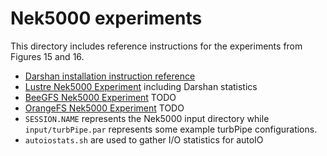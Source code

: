 # Nek5000 experiments

This directory includes reference instructions for the experiments from Figures 15 and 16.
- [Darshan installation instruction reference](install_Darshan.md)
- [Lustre Nek5000 Experiment](lustre_nek5000.sh) including Darshan statistics 
- [BeeGFS Nek5000 Experiment](beegfs_nek5000.sh) TODO
- [OrangeFS Nek5000 Experiment](orangefs_nek5000.sh) TODO
- `SESSION.NAME` represents the Nek5000 input directory while `input/turbPipe.par` represents some example turbPipe configurations.
- `autoiostats.sh` are used to gather I/O statistics for autoIO